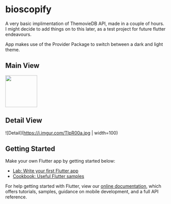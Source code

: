 # bioscopify

A very basic implimentation of ThemovieDB API, made in a couple of hours. I might decide to add things on to this later, as a test project for future flutter endeavours.

App makes use of the Provider Package to switch between a dark and light theme.

## Main View
<img src="https://i.imgur.com/0hfFvCC.jpg" width="100">

## Detail View
![Detail](https://i.imgur.com/TIpR00a.jpg | width=100)

## Getting Started

Make your own Flutter app by getting started below:

- [Lab: Write your first Flutter app](https://flutter.dev/docs/get-started/codelab)
- [Cookbook: Useful Flutter samples](https://flutter.dev/docs/cookbook)

For help getting started with Flutter, view our 
[online documentation](https://flutter.dev/docs), which offers tutorials, 
samples, guidance on mobile development, and a full API reference.
